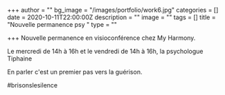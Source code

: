 +++
author = ""
bg_image = "/images/portfolio/work6.jpg"
categories = []
date = 2020-10-11T22:00:00Z
description = ""
image = ""
tags = []
title = "Nouvelle permanence psy "
type = ""

+++
Nouvelle permanence en visioconférence chez My Harmony.

Le mercredi de 14h à 16h et le vendredi de 14h à 16h, la psychologue Tiphaine

En parler c'est un premier pas vers la guérison.

\#brisonslesilence